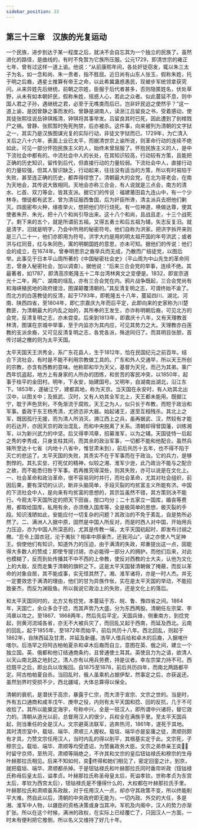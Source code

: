 ```yaml
---
sidebar_position: 33
---
```


## 第三十三章　汉族的光复运动

一个民族，进步到达于某一程度之后，就决不会自忘其为一个独立的民族了。虽然进化的路径，是曲线的，有时不免暂为它族所压服。公元1729，即清世宗的雍正七年，曾有过这样一道上谕。他说：“从前康熙年间，各处奸徒窃发，辄以朱三太子为名，如一念和尚、朱一贵者，指不胜屈。近日尚有山东人张玉，假称朱姓，托于明之后裔，遇星士推算有帝王之命，以此希冀蛊惑愚民，现被步军统领拿获究问。从来异姓先后继统，前朝之宗姓，臣服于后代者甚多，否则隐匿姓名，伏处草野，从未有如本朝奸民，假称朱姓，摇惑人心，若此之众者。似此蔓延不息，则中国人君之子孙，遇继统之君，必至于无噍类而后已，岂非奸民迫之使然乎？”这一道上谕，是因曾静之事而发的。曾静是湖南人，读浙江吕留良之书，受着感动，使其徒张熙往说岳钟琪叛清，钟琪将其事举发。吕留良其时已死，因此遭到了剖棺戮尸之祸。曾静、张熙暂时免死拘禁，后亦被杀。这件事，向来被列为清朝的文字狱之一，其实乃是汉族图谋光复的实际行动，非徒文字狱而已。1729年，为亡清入关后之八十六年，表面上业已太平，而据清世宗上谕所说，则革命行动的连续不绝如此，可见一部分怀抱民族主义的人，始终未曾屈服了。怀抱民族主义的人，是中下流社会中都有的。中流社会中人的长处，在其知识较高，行动较有方策，且能把正确的历史知识，留传到后代，但直接行动的力量较弱。下流社会中人，直接行动的力量较强，但其人智识缺乏，行动起来，往往没有适当的方策，所以有时易陷于失败，甚至连正确的历史，都弄得缪悠了。清朝最大的会党，在北为哥老会，在南为天地会，其传说大致相同。天地会亦称三合会，有人说就是三点会，南方的清水、匕首、双刀等会，皆其支派。据它们的传说：福建莆田县九连山中，有一个少林寺。僧徒都有武艺，曾为清征服西鲁国，后为奸臣所谗，清主派兵去把他们剿灭。四面密布火种，缘夜举火，想把他们尽行烧死。有一位神道，唤做达尊，使其使者朱开、朱光，把十八个和尚引导出来。这十八个和尚，且战且走，十三个战死了。剩下来的五个，就是所谓前五祖。又得五勇士和后五祖为辅，矢志反复汨。就是清字，汨就是明字，乃会中所用的秘密符号。他们自称为洪家。把洪字拆开来则是三八二十一，他们亦即用为符号。洪字大约是用的明太祖开国的年号洪武；或者洪与红同音，红与朱同色，寓的明朝国姓的意思，亦未可知。据他们的传说：他们会的成立，在1674年。曾奉明思宗之裔举兵而无成，乃散而广结徒党，以图后举。此事见于日本平山周所著的《中国秘密社会史》（平山周为中山先生的革命同志，曾身入秘密社会，加以调查）。据他说：“后来三合会党的举事，连续不绝。其最著者，如1787，即清高宗乾隆五十二年台湾林爽文之变便是。1832，即宣宗道光十二年，两广、湖南的瑶乱，亦有三合会党在内。鸦片战争既起，三合会党尚有和海峡殖民地的政府接洽，图谋颠覆清朝的。”其反清复明之志，可谓终始不渝了。而北方的白莲教徒的反清，起于1793年，即乾隆五十八年，蔓延四川、湖北、河南、陕西四省，至1804年，即仁宗嘉庆九年而后平定，此即向来的史家称为川楚教匪，为清朝最大的内乱之始的，其所奉的王发生，亦诈称明朝后裔，可见北方的会党，反清复明之志，亦未尝变。后来到1813年，即嘉庆十八年，又有天理教首林清，图谋在京城中举事，至于内监亦为其内应，可见其势力之大。天理教亦白莲教的支派余裔，又可见反清复明之志，各党各派，殊途同归了。而其明目张胆，首传讨胡之檄的则为太平天国。

太平天国天王洪秀全，系广东花县人，生于1812年，恰在民国纪元之前百年。结合下流社会，有时是不能不利用宗教做工具的。广东和外人交通早，所以天王所创的宗教，亦含有西教的意味。他称耶和华为天父，基督为天兄，而己为其弟。乘广西年饥盗起，地方上有身家的人所办的团练，和贫苦的客民冲突，以1850年，起事于桂平的金田村。明年，下永安，始建国号。又明年，自湖南出湖北，沿江东下。1853年，遂破江宁，建都其地，称为天京。当天国在永安时，有人劝其北出汉中，以图关中；及抵武、汉时，又有人劝其全军北上，天王都未能用。既据江宁，耽于声色货利，不免渐流于腐败。天王之为人，似只长于布教，而短于政治和军事。委政于东王杨秀清，尤骄恣非大器。始起诸王，遂至互相残杀。其北上之军，既因孤行无援，而为清人所消灭。溯江西上之兵，虽再据武、汉，然较有才能的石达开，亦因天京的政治混乱，而和中央脱离了关系。清朝却得曾国藩，训练湘军，以为新兴武力的中坚。后又得李鸿章，招募淮军，以为之辅。天国徒恃一后起之秀的李秀成，只身支柱其间，而其余的政治军事，一切都不能和他配合。虽然兵锋所至达十七省（内地十八省中，惟甘肃未到），前后共历十五年，也不得不陷于灭亡的悲运了。太平天国的失败，其责实不在于军事而在于政治。它的兵力，是够剽悍的。其扎实垒、打死仗的精神，似较之湘、淮军少逊，此乃政治不能与之配合之故，而不能悉归咎于军事。若再推究得深些，则其失败，亦可以说是在文化上。一、社会革命和政治革命，很不容易同时并行，而社会革命，尤其对社会组织，前因后果，要有深切的认识，断非头脑简单，手段灭裂的均贫富主义所能有济。中国的下流社会中人，是向来有均贫富的思想的，其宗旨虽然不错，其方策则决不能行。今观太平天国所定的把天下田亩，按口均分；二十五家立一国库，婚丧等费用，都取给国库，私用有余，亦须缴入国库等，全是极简单的思想，极灭裂的手段。知识浅陋如此，安能应付一切复杂的问题？其政治的不免于紊乱，自是势所必然了。二、满洲人入据中原，固然是中国人所反对，而是时西人对中国，开始用兵力压迫，亦为中国人所深恶的，尤其是传教一端，太平天国初起时，即发布讨胡之檄。“忍令上国衣冠，沦于夷狄？相率中原豪杰，还我河山”，读之亦使人气足神王。倘使他们有知识，知道外力的压迫，由于满清的失政，郑重提出这一点，固能得大多数人的赞成；即使专提讨胡，亦必能得一部分人的拥护。而他们后来，对此也模糊了，反而到处传播其不中不西的上帝教，使反对西教的士大夫，认他为文化上的大敌，反而走集于清朝的旗帜之下。这是太平天国替清朝做了掩蔽，而反以革命的对象自居，其不能成事，实无怪其然了。湘、淮军诸将，亦是一时人杰。并无一定要效忠于满清的理由，他们的甘为异族作伥，实在是太平天国的举动，不能招致豪杰，而反为渊殴鱼。所以我说它政治上的失败，还是文化上的落后。

和太平天国同时的，北方又有捻党，本蔓延于苏、皖、鲁、豫四省之间。1864年，天国亡，余众多合于捻，而其声势乃大盛。分为东西两股。清朝任左宗棠、李鸿章以攻之。至1867、1868两年，然后先后平定。天国兵锋，侧重南方，到捻党起，则黄河流域各省，亦无不大被兵灾了，而回乱又起于西南，而延及西北。云南的回乱，起于1855年，至1872年而始平，前后共历十八年。西北回乱，则起于1862年，自陕西延及甘肃，并延及新疆。浩罕人借兵给和卓木的后裔，入据喀什喀尔。后浩罕之将阿古柏帕夏杀和卓木后裔而自立，意图在英、俄之间，建立一个独立国。英、俄都和他订结通商条约，且曾通使土耳其。英使且力为之请，欲清人以天山南北路之地封之。清人亦有以用兵劳费，持是议者。幸左宗棠力持不可。西捻既平之后，即出兵以攻叛回。自1875至1878，前后共历四年，而南北两路都平定。阿古柏帕夏自杀。当回乱时，俄人虽乘机占据伊犁，然事定之后，亦获返还。虽然划界时受损不少，西北疆域，大体总算得以保全。

清朝的衰机，是潜伏于高宗，暴露于仁宗，而大溃于宣宗、文宗之世的。当是时，外有五口通商和咸丰戊午、庚申之役，内则有太平天国和捻、回的反抗，几于不可收拾了。其所以能奠定海宇，号称中兴，全是一班汉人，即所谓中兴诸将，替它效力的。清朝从道光以前，总督用汉人的很少，兵权全在满族手里。至太平天国兵起，则当重任的全是汉人。文宗避英法联军，逃奔热河，1861年，遂死于其地。其时清宗室中，载垣、端华、肃顺三人握权。载垣、端华亦是妄庸之徒，肃顺则颇有才具，力赞文宗任用汉人，当时内乱的得以削平，其根基实定于此。文宗死，子穆宗立。载垣、端华、肃顺等均受遗诏，为赞襄政务大臣。文宗之弟恭亲王奕，时留守京师，至热河，肃顺等隔绝之，不许其和文宗的皇后钮钴禄氏和穆宗的生母叶赫那拉氏相见。后来不知如何，奕终得和她们相见了，密定回銮之计。到京，就把载垣、端华、肃顺都杀掉。于是钮钴禄氏和叶赫那拉氏同时垂帘听政（钮钴禄氏称母后皇太后，谥孝贞。叶赫那拉氏称圣母皇太后，死谥孝钦。世称孝贞为东宫太后，孝钦为西宫太后），钮钴禄氏是不懂得什么的，大权都在叶赫那拉氏手里。叶赫那拉氏和肃顺虽系政敌，对于任用汉人一点，却亦守其政策不变，所以终能削平大难。然自此以后，清朝的中央政府即无能为，一切内政、外交的大任，多是湘、淮军中人物，以疆臣的资格决策或身当其冲。军机及内阁中，汉人的势力亦渐扩张。所以在这个时候，满洲的政权，在实际上已经覆亡了，只因汉人一方面，一时未有便利把它推倒，所以名义又维持了好几十年。
